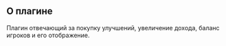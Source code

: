## О плагине
Плагин отвечающий за покупку улучшений, увеличение дохода, баланс игроков и его отображение.
